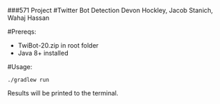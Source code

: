 ###571 Project
#Twitter Bot Detection
Devon Hockley, Jacob Stanich, Wahaj Hassan

#Prereqs: 
 - TwiBot-20.zip in root folder
 - Java 8+ installed

#Usage:
```shell
./gradlew run
```
Results will be printed to the terminal.